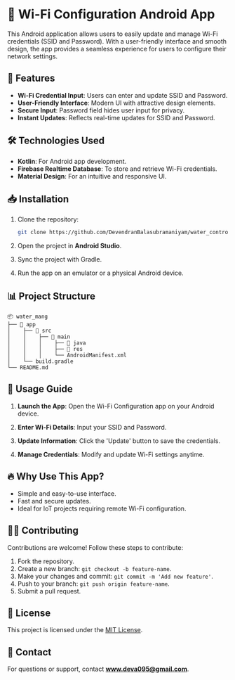 # 📶 Wi-Fi Configuration Android App

This Android application allows users to easily update and manage Wi-Fi credentials (SSID and Password). With a user-friendly interface and smooth design, the app provides a seamless experience for users to configure their network settings.

## 📱 Features

- **Wi-Fi Credential Input**: Users can enter and update SSID and Password.
- **User-Friendly Interface**: Modern UI with attractive design elements.
- **Secure Input**: Password field hides user input for privacy.
- **Instant Updates**: Reflects real-time updates for SSID and Password.

## 🛠️ Technologies Used

- **Kotlin**: For Android app development.
- **Firebase Realtime Database**: To store and retrieve Wi-Fi credentials.
- **Material Design**: For an intuitive and responsive UI.

## 📥 Installation

1. Clone the repository:

   ```bash
   git clone https://github.com/DevendranBalasubramaniyam/water_controler.git
   ```

2. Open the project in **Android Studio**.

3. Sync the project with Gradle.

4. Run the app on an emulator or a physical Android device.

## 📊 Project Structure

```
📦 water_mang
├── 📂 app
│    ├── 📂 src
│    │    ├── 📂 main
│    │    │    ├── 📂 java
│    │    │    ├── 📂 res
│    │    │    └── AndroidManifest.xml
│    └── build.gradle
└── README.md
```

## 🚀 Usage Guide

1. **Launch the App**: Open the Wi-Fi Configuration app on your Android device.

2. **Enter Wi-Fi Details**: Input your SSID and Password.

3. **Update Information**: Click the 'Update' button to save the credentials.

4. **Manage Credentials**: Modify and update Wi-Fi settings anytime.

## 🔥 Why Use This App?

- Simple and easy-to-use interface.
- Fast and secure updates.
- Ideal for IoT projects requiring remote Wi-Fi configuration.

## 🧑‍💻 Contributing

Contributions are welcome! Follow these steps to contribute:

1. Fork the repository.
2. Create a new branch: `git checkout -b feature-name`.
3. Make your changes and commit: `git commit -m 'Add new feature'`.
4. Push to your branch: `git push origin feature-name`.
5. Submit a pull request.

## 📄 License

This project is licensed under the [MIT License](LICENSE).

## 📧 Contact

For questions or support, contact **www.deva095@gmail.com**.

